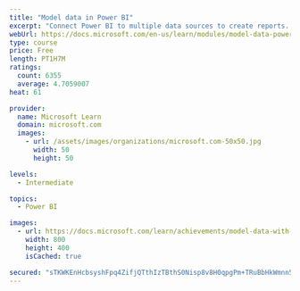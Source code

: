 ```yaml
---
title: "Model data in Power BI"
excerpt: "Connect Power BI to multiple data sources to create reports. Define the relationship between your data sources."
webUrl: https://docs.microsoft.com/en-us/learn/modules/model-data-power-bi/
type: course
price: Free
length: PT1H7M
ratings:
  count: 6355
  average: 4.7059007
heat: 61

provider:
  name: Microsoft Learn
  domain: microsoft.com
  images:
    - url: /assets/images/organizations/microsoft.com-50x50.jpg
      width: 50
      height: 50

levels:
  - Intermediate

topics:
  - Power BI

images:
  - url: https://docs.microsoft.com/learn/achievements/model-data-with-power-bi-desktop-social.png
    width: 800
    height: 400
    isCached: true

secured: "sTKWKEnHcbsyshFpq4ZifjQTthIzTBthS0Nisp8v8H0qpgPm+TRuBbHkWmnn5rk2bSOFDxVt1MueqFZ6fP/vQNHTmW2/fOa1oZA4Y79+J4x7jZ53ucbDVfc1kXxP2I4umCwwX40R6XXpTt9aM+4VYPWl/G+3RFj449y02RNuOs/i3Lz3HL2UD1XhqJ1F4E2zxqCNgGAZLAg8S4jRACPFoAi6F9b+9CGpyAGxZmRRJlaX8Vlto1xOKuMgX3OhtvxxOJHs6U6jFT41kbgdMQTG4MpqlwUyZo+i8BefNR0pnV48u84nMbVT///oNbXOq5XMu5k4rw0u+fRo7TKVDRdl8mmSpBdtqbjHVzXGnGVY8amBdpBY/R7OLdCNhJQxpg66gtPHiGWqAKSt+SjdXEihykRdHHju1koTb3vVIn8jjbU=;hTy7qziy/fWJy+kQ86krMw=="
---
```


